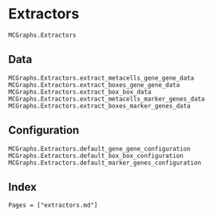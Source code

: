 # Extractors

```@docs
MCGraphs.Extractors
```

## Data

```@docs
MCGraphs.Extractors.extract_metacells_gene_gene_data
MCGraphs.Extractors.extract_boxes_gene_gene_data
MCGraphs.Extractors.extract_box_box_data
MCGraphs.Extractors.extract_metacells_marker_genes_data
MCGraphs.Extractors.extract_boxes_marker_genes_data
```

## Configuration

```@docs
MCGraphs.Extractors.default_gene_gene_configuration
MCGraphs.Extractors.default_box_box_configuration
MCGraphs.Extractors.default_marker_genes_configuration
```

## Index

```@index
Pages = ["extractors.md"]
```
